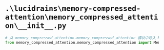 # `.\lucidrains\memory-compressed-attention\memory_compressed_attention\__init__.py`

```py
# 从 memory_compressed_attention.memory_compressed_attention 模块中导入 MemoryCompressedAttention 类
from memory_compressed_attention.memory_compressed_attention import MemoryCompressedAttention
```